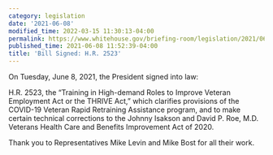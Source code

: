 ```yaml
---
category: legislation
date: '2021-06-08'
modified_time: 2022-03-15 11:30:13-04:00
permalink: https://www.whitehouse.gov/briefing-room/legislation/2021/06/08/bill-signed-h-r-2523/
published_time: 2021-06-08 11:52:39-04:00
title: 'Bill Signed: H.R. 2523'
---
```

 
On Tuesday, June 8, 2021, the President signed into law:

H.R. 2523, the “Training in High-demand Roles to Improve Veteran
Employment Act or the THRIVE Act,” which clarifies provisions of the
COVID-19 Veteran Rapid Retraining Assistance program, and to make
certain technical corrections to the Johnny Isakson and David P. Roe,
M.D. Veterans Health Care and Benefits Improvement Act of 2020.  

Thank you to Representatives Mike Levin and Mike Bost for all their
work.
